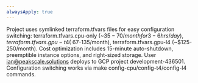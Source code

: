 ```yaml
---
alwaysApply: true
---
```


Project uses symlinked terraform.tfvars files for easy configuration switching: terraform.tfvars.cpu-only (~$35-70/month for 3-6 hrs/day), terraform.tfvars.gpu-t4 (~$67-135/month), terraform.tfvars.gpu-l4 (~$125-250/month). Cost optimization includes 15-minute auto-shutdown, preemptible instance options, and right-sized storage. User ian@peakscale.solutions deploys to GCP project development-436501. Configuration switching works via make config-cpu/config-t4/config-l4 commands.
